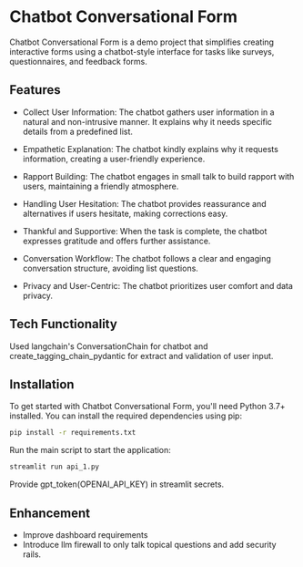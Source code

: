 
# Chatbot Conversational Form
Chatbot Conversational Form is a demo project that simplifies creating interactive forms using a chatbot-style interface for tasks like surveys, questionnaires, and feedback forms.

## Features
- Collect User Information: The chatbot gathers user information in a natural and non-intrusive manner. It explains why it needs specific details from a predefined list.

- Empathetic Explanation: The chatbot kindly explains why it requests information, creating a user-friendly experience.

- Rapport Building: The chatbot engages in small talk to build rapport with users, maintaining a friendly atmosphere.

- Handling User Hesitation: The chatbot provides reassurance and alternatives if users hesitate, making corrections easy.

- Thankful and Supportive: When the task is complete, the chatbot expresses gratitude and offers further assistance.

- Conversation Workflow: The chatbot follows a clear and engaging conversation structure, avoiding list questions.

- Privacy and User-Centric: The chatbot prioritizes user comfort and data privacy.



## Tech Functionality
Used langchain's ConversationChain for chatbot and create_tagging_chain_pydantic for extract and validation of user input.


## Installation

To get started with Chatbot Conversational Form, you'll need Python 3.7+ installed. You can install the required dependencies using pip:

```bash
pip install -r requirements.txt
```

Run the main script to start the application:
```bash
streamlit run api_1.py 
```

Provide gpt_token(OPENAI_API_KEY) in streamlit secrets. 


## Enhancement
- Improve dashboard requirements
- Introduce llm firewall to only talk topical questions and add security rails. 
